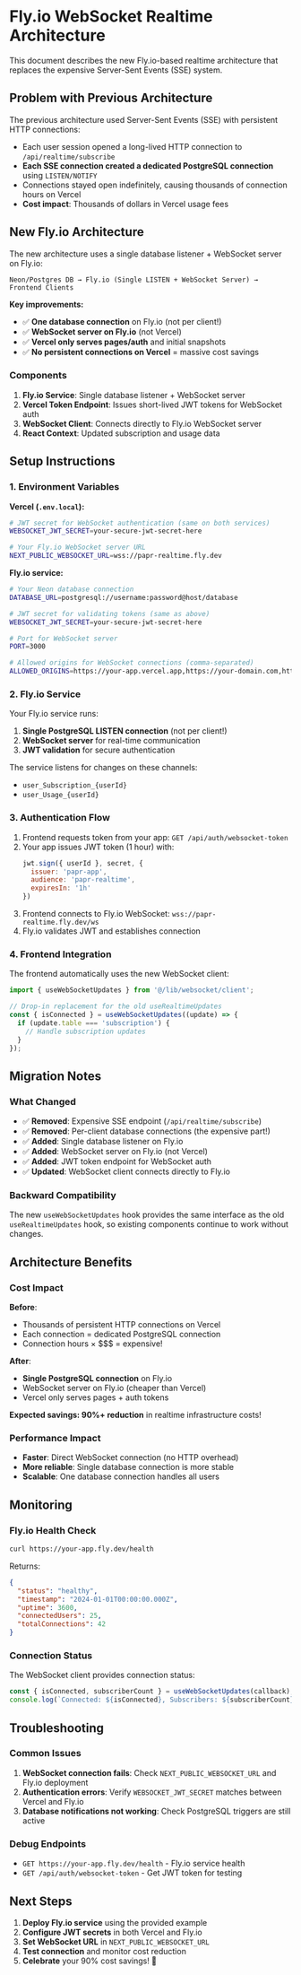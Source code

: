 # Fly.io WebSocket Realtime Architecture

This document describes the new Fly.io-based realtime architecture that replaces the expensive Server-Sent Events (SSE) system.

## Problem with Previous Architecture

The previous architecture used Server-Sent Events (SSE) with persistent HTTP connections:
- Each user session opened a long-lived HTTP connection to `/api/realtime/subscribe`
- **Each SSE connection created a dedicated PostgreSQL connection** using `LISTEN/NOTIFY`
- Connections stayed open indefinitely, causing thousands of connection hours on Vercel
- **Cost impact**: Thousands of dollars in Vercel usage fees

## New Fly.io Architecture

The new architecture uses a single database listener + WebSocket server on Fly.io:

```
Neon/Postgres DB → Fly.io (Single LISTEN + WebSocket Server) → Frontend Clients
```

**Key improvements:**
- ✅ **One database connection** on Fly.io (not per client!)
- ✅ **WebSocket server on Fly.io** (not Vercel)
- ✅ **Vercel only serves pages/auth** and initial snapshots
- ✅ **No persistent connections on Vercel** = massive cost savings

### Components

1. **Fly.io Service**: Single database listener + WebSocket server
2. **Vercel Token Endpoint**: Issues short-lived JWT tokens for WebSocket auth
3. **WebSocket Client**: Connects directly to Fly.io WebSocket server
4. **React Context**: Updated subscription and usage data

## Setup Instructions

### 1. Environment Variables

**Vercel (`.env.local`):**
```bash
# JWT secret for WebSocket authentication (same on both services)
WEBSOCKET_JWT_SECRET=your-secure-jwt-secret-here

# Your Fly.io WebSocket server URL  
NEXT_PUBLIC_WEBSOCKET_URL=wss://papr-realtime.fly.dev
```

**Fly.io service:**
```bash
# Your Neon database connection
DATABASE_URL=postgresql://username:password@host/database

# JWT secret for validating tokens (same as above)
WEBSOCKET_JWT_SECRET=your-secure-jwt-secret-here

# Port for WebSocket server
PORT=3000

# Allowed origins for WebSocket connections (comma-separated)
ALLOWED_ORIGINS=https://your-app.vercel.app,https://your-domain.com,http://localhost:3000
```

### 2. Fly.io Service

Your Fly.io service runs:

1. **Single PostgreSQL LISTEN connection** (not per client!)
2. **WebSocket server** for real-time communication
3. **JWT validation** for secure authentication

The service listens for changes on these channels:
- `user_Subscription_{userId}`
- `user_Usage_{userId}`

### 3. Authentication Flow

1. Frontend requests token from your app: `GET /api/auth/websocket-token`
2. Your app issues JWT token (1 hour) with:
   ```javascript
   jwt.sign({ userId }, secret, {
     issuer: 'papr-app',
     audience: 'papr-realtime',
     expiresIn: '1h'
   })
   ```
3. Frontend connects to Fly.io WebSocket: `wss://papr-realtime.fly.dev/ws`
4. Fly.io validates JWT and establishes connection

### 4. Frontend Integration

The frontend automatically uses the new WebSocket client:

```typescript
import { useWebSocketUpdates } from '@/lib/websocket/client';

// Drop-in replacement for the old useRealtimeUpdates
const { isConnected } = useWebSocketUpdates((update) => {
  if (update.table === 'subscription') {
    // Handle subscription updates
  }
});
```

## Migration Notes

### What Changed

- ✅ **Removed**: Expensive SSE endpoint (`/api/realtime/subscribe`)
- ✅ **Removed**: Per-client database connections (the expensive part!)
- ✅ **Added**: Single database listener on Fly.io
- ✅ **Added**: WebSocket server on Fly.io (not Vercel)
- ✅ **Added**: JWT token endpoint for WebSocket auth
- ✅ **Updated**: WebSocket client connects directly to Fly.io

### Backward Compatibility

The new `useWebSocketUpdates` hook provides the same interface as the old `useRealtimeUpdates` hook, so existing components continue to work without changes.

## Architecture Benefits

### Cost Impact

**Before**: 
- Thousands of persistent HTTP connections on Vercel
- Each connection = dedicated PostgreSQL connection
- Connection hours × $$$ = expensive!

**After**:
- **Single PostgreSQL connection** on Fly.io
- WebSocket server on Fly.io (cheaper than Vercel)
- Vercel only serves pages + auth tokens

**Expected savings: 90%+ reduction** in realtime infrastructure costs!

### Performance Impact

- **Faster**: Direct WebSocket connection (no HTTP overhead)
- **More reliable**: Single database connection is more stable
- **Scalable**: One database connection handles all users

## Monitoring

### Fly.io Health Check

```bash
curl https://your-app.fly.dev/health
```

Returns:
```json
{
  "status": "healthy",
  "timestamp": "2024-01-01T00:00:00.000Z",
  "uptime": 3600,
  "connectedUsers": 25,
  "totalConnections": 42
}
```

### Connection Status

The WebSocket client provides connection status:

```typescript
const { isConnected, subscriberCount } = useWebSocketUpdates(callback);
console.log(`Connected: ${isConnected}, Subscribers: ${subscriberCount}`);
```

## Troubleshooting

### Common Issues

1. **WebSocket connection fails**: Check `NEXT_PUBLIC_WEBSOCKET_URL` and Fly.io deployment
2. **Authentication errors**: Verify `WEBSOCKET_JWT_SECRET` matches between Vercel and Fly.io
3. **Database notifications not working**: Check PostgreSQL triggers are still active

### Debug Endpoints

- `GET https://your-app.fly.dev/health` - Fly.io service health
- `GET /api/auth/websocket-token` - Get JWT token for testing

## Next Steps

1. **Deploy Fly.io service** using the provided example
2. **Configure JWT secrets** in both Vercel and Fly.io
3. **Set WebSocket URL** in `NEXT_PUBLIC_WEBSOCKET_URL`
4. **Test connection** and monitor cost reduction
5. **Celebrate** your 90% cost savings! 🎉
